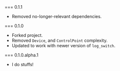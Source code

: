 === 0.1.1

* Removed no-longer-relevant dependencies.

=== 0.1.0

* Forked project.
* Removed `Device`, and `ControlPoint` complexity.
* Updated to work with newer version of `log_switch`.

=== 0.1.0.alpha.1

* I do stuffs!

